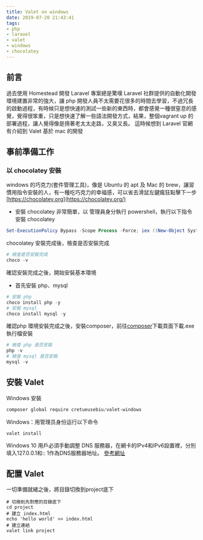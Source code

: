 ```yaml
---
title: Valet on windows
date: 2019-07-20 21:43:41
tags:
- php
- laravel
- valet
- windows
- chocolatey
---
```

## 前言
過去使用 Homestead 開發 Laravel 專案總是驚嘆 Laravel 社群提供的自動化開發環境建置非常的強大，讓 php 開發人員不太需要花很多的時間去學習，不過冗長的啟動過程，有時候只是想快速的測試一些新的東西時，都會感覺一種很窒息的感覺，覺得很笨重，只是想快速了解一些語法開發方式，結果，整個vagrant up 的部署過程，讓人覺得像是揹著老太太走路，又臭又長。
這時候想到 Laravel 官網有介紹到 Valet 基於 mac 的開發
## 事前準備工作

### 以 chocolatey 安裝
windows 的巧克力(套件管理工具)，像是 Ubuntu 的 apt 及 Mac 的 brew，讓習慣用指令安裝的人，有一種吃巧克力的幸福感，可以省去滑鼠左鍵瘋狂點擊下一步
[https://chocolatey.org](https://chocolatey.org/)

* 安裝 chocolatey 非常簡單，以 管理員身分執行 powershell，執行以下指令安裝 chocolatey

```powershell
Set-ExecutionPolicy Bypass -Scope Process -Force; iex ((New-Object System.Net.WebClient).DownloadString('https://chocolatey.org/install.ps1'))
```

chocolatey 安裝完成後，檢查是否安裝完成
```powershell
# 檢查是否安裝完成
choco -v
```
確認安裝完成之後，開始安裝基本環境

* 首先安裝 php、mysql

```powershell
# 安裝 php
choco install php -y
# 安裝 mysql
choco install mysql -y
```

確認php 環境安裝完成之後，安裝composer，前往[composer](https://getcomposer.org/download/)下載頁面下載.exe執行檔安裝

```powershell
# 檢查 php 是否安裝
php -v
# 檢查 mysql 是否安裝
mysql -v
```
## 安裝 Valet

Windows 安裝
```powershell
composer global require cretueusebiu/valet-windows
```
Windows：用管理员身份运行以下命令
```
valet install
```

Windows 10 用戶必須手動調整 DNS 服務器，在網卡的IPv4和IPv6設置裡，分別填入127.0.0.1和:: 1作為DNS服務器地址。
[參考網址](http://mayakron.altervista.org/wikibase/show.php?id=AcrylicWindows10Configuration)

## 配置 Valet
一切準備就緒之後，將目錄切換到project底下
```
# 切換到先對應的目錄底下
cd project
# 建立 index.html
echo 'hello world' >> index.html
# 建立連結
valet link project
```
